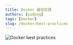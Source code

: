 ```yaml
---
title: Docker 最佳实践
authors: [yudong]
tags: [Docker]
slug: /docker/best-practices
---
```


![Docker best practices](/img/docker-best-practices.png)
